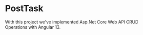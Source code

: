 # PostTask
With this project we've implemented Asp.Net Core Web API CRUD Operations with Angular 13.
